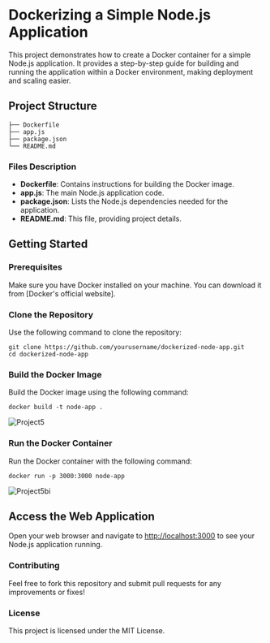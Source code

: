 # Dockerizing a Simple Node.js Application

This project demonstrates how to create a Docker container for a simple Node.js application. It provides a step-by-step guide for building and running the application within a Docker environment, making deployment and scaling easier.

## Project Structure

```
├── Dockerfile
├── app.js
├── package.json
└── README.md
```

### Files Description

- **Dockerfile**: Contains instructions for building the Docker image.
- **app.js**: The main Node.js application code.
- **package.json**: Lists the Node.js dependencies needed for the application.
- **README.md**: This file, providing project details.

## Getting Started

### Prerequisites

Make sure you have Docker installed on your machine. You can download it from [Docker's official website].

### Clone the Repository

Use the following command to clone the repository:

```
git clone https://github.com/yourusername/dockerized-node-app.git
cd dockerized-node-app
```

### Build the Docker Image
Build the Docker image using the following command:

```
docker build -t node-app .
```

![Project5](https://github.com/user-attachments/assets/28207623-b873-40b5-b356-1a9ba3fa981d)

### Run the Docker Container
Run the Docker container with the following command:

```
docker run -p 3000:3000 node-app
```

![Project5bi](https://github.com/user-attachments/assets/fd6b77af-bec4-44ba-97c5-b5020b042011)

## Access the Web Application

Open your web browser and navigate to [http://localhost:3000](http://localhost:3000) to see your Node.js application running.

### Contributing
Feel free to fork this repository and submit pull requests for any improvements or fixes!

### License
This project is licensed under the MIT License.

